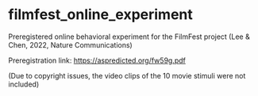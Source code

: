 # filmfest_online_experiment
Preregistered online behavioral experiment for the FilmFest project (Lee &amp; Chen, 2022, Nature Communications)

Preregistration link: https://aspredicted.org/fw59g.pdf

(Due to copyright issues, the video clips of the 10 movie stimuli were not included)
